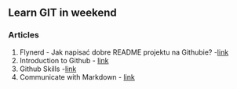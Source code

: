 ## Learn GIT in weekend 

### Articles
1. Flynerd - Jak napisać dobre README projektu na Githubie? -[link](https://www.flynerd.pl/2018/06/jak-napisac-dobre-readme-projektu-na-githubie.html)
2. Introduction to Github - [link](https://github.com/skills/introduction-to-github)
3. Github Skills -[link](https://github.com/skills)
4. Communicate with Markdown - [link](https://github.com/skills/communicate-using-markdown) 

